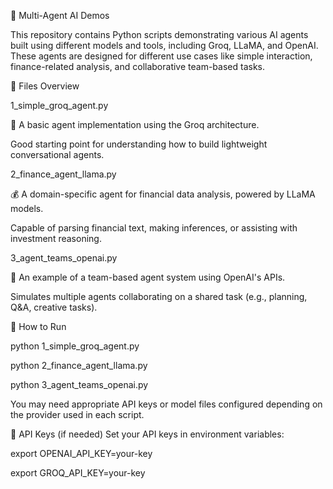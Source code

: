 🤖 Multi-Agent AI Demos

This repository contains Python scripts demonstrating various AI agents built using different models and tools, including Groq, LLaMA, and OpenAI. These agents are designed for different use cases like simple interaction, finance-related analysis, and collaborative team-based tasks.

📄 Files Overview

1_simple_groq_agent.py

🧠 A basic agent implementation using the Groq architecture.

Good starting point for understanding how to build lightweight conversational agents.

2_finance_agent_llama.py

💰 A domain-specific agent for financial data analysis, powered by LLaMA models.

Capable of parsing financial text, making inferences, or assisting with investment reasoning.

3_agent_teams_openai.py

👥 An example of a team-based agent system using OpenAI's APIs.

Simulates multiple agents collaborating on a shared task (e.g., planning, Q&A, creative tasks).

🚀 How to Run

python 1_simple_groq_agent.py

python 2_finance_agent_llama.py

python 3_agent_teams_openai.py

You may need appropriate API keys or model files configured depending on the provider used in each script.

🔐 API Keys (if needed)
Set your API keys in environment variables:

export OPENAI_API_KEY=your-key

export GROQ_API_KEY=your-key
